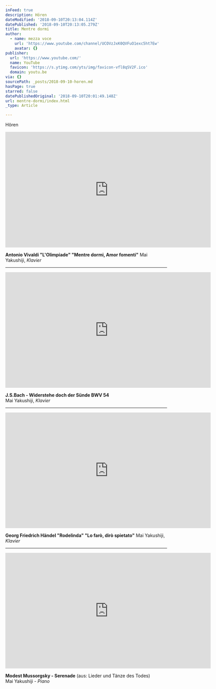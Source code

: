 ```yaml
---
inFeed: true
description: Hören
dateModified: '2018-09-10T20:13:04.114Z'
datePublished: '2018-09-10T20:13:05.279Z'
title: Mentre dormi
author:
  - name: mezza voce
    url: 'https://www.youtube.com/channel/UCOVzJxK0QVFuO1exc5ht7Ew'
    avatar: {}
publisher:
  url: 'https://www.youtube.com/'
  name: YouTube
  favicon: 'https://s.ytimg.com/yts/img/favicon-vfl8qSV2F.ico'
  domain: youtu.be
via: {}
sourcePath: _posts/2018-09-10-horen.md
hasPage: true
starred: false
datePublishedOriginal: '2018-09-10T20:01:49.148Z'
url: mentre-dormi/index.html
_type: Article

---
```

Hören

<iframe src="https://cdn.embedly.com/widgets/media.html?src=https%3A%2F%2Fwww.youtube.com%2Fembed%2FzpUs9NO7nFc%3Ffeature%3Doembed&amp;url=http%3A%2F%2Fwww.youtube.com%2Fwatch%3Fv%3DzpUs9NO7nFc&amp;image=https%3A%2F%2Fi.ytimg.com%2Fvi%2FzpUs9NO7nFc%2Fhqdefault.jpg&amp;key=a715cf41cc93453ca338d350cd26f87b&amp;type=text%2Fhtml&amp;schema=youtube" width="640" height="360" scrolling="no" frameborder="0" allowfullscreen="true" style=""></iframe>

**Antonio Vivaldi "L'Olimpiade"
"Mentre dormi, Amor fomenti"**
Mai Yakushiji, _Klavier_

---

<iframe src="https://cdn.embedly.com/widgets/media.html?src=https%3A%2F%2Fwww.youtube.com%2Fembed%2FP2HWNXEkaj8%3Ffeature%3Doembed&amp;url=http%3A%2F%2Fwww.youtube.com%2Fwatch%3Fv%3DP2HWNXEkaj8&amp;image=https%3A%2F%2Fi.ytimg.com%2Fvi%2FP2HWNXEkaj8%2Fhqdefault.jpg&amp;key=a715cf41cc93453ca338d350cd26f87b&amp;type=text%2Fhtml&amp;schema=youtube" width="640" height="360" scrolling="no" frameborder="0" allowfullscreen="true" style=""></iframe>

**J.S.Bach - Widerstehe doch der Sünde BWV 54**  
Mai Yakushiji, _Klavier_

---

<iframe src="https://cdn.embedly.com/widgets/media.html?src=https%3A%2F%2Fwww.youtube.com%2Fembed%2FMPacT-Xjg8w%3Ffeature%3Doembed&amp;url=http%3A%2F%2Fwww.youtube.com%2Fwatch%3Fv%3DMPacT-Xjg8w&amp;image=https%3A%2F%2Fi.ytimg.com%2Fvi%2FMPacT-Xjg8w%2Fhqdefault.jpg&amp;key=a715cf41cc93453ca338d350cd26f87b&amp;type=text%2Fhtml&amp;schema=youtube" width="640" height="360" scrolling="no" frameborder="0" allowfullscreen="true" style=""></iframe>

**Georg Friedrich Händel "Rodelinda"
"Lo farò, dirò spietato"**
Mai Yakushiji, _Klavier_

---

<iframe src="https://cdn.embedly.com/widgets/media.html?src=https%3A%2F%2Fwww.youtube.com%2Fembed%2FYHXpVHMKYbo%3Ffeature%3Doembed&amp;url=http%3A%2F%2Fwww.youtube.com%2Fwatch%3Fv%3DYHXpVHMKYbo&amp;image=https%3A%2F%2Fi.ytimg.com%2Fvi%2FYHXpVHMKYbo%2Fhqdefault.jpg&amp;key=a715cf41cc93453ca338d350cd26f87b&amp;type=text%2Fhtml&amp;schema=youtube" width="640" height="360" scrolling="no" frameborder="0" allowfullscreen="true" style=""></iframe>

**Modest Mussorgsky - Serenade** (aus: Lieder und Tänze des Todes)  
Mai Yakushiji - _Piano_